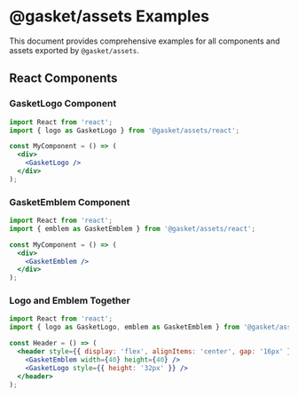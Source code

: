 # @gasket/assets Examples

This document provides comprehensive examples for all components and assets exported by `@gasket/assets`.

## React Components

### GasketLogo Component

```jsx
import React from 'react';
import { logo as GasketLogo } from '@gasket/assets/react';

const MyComponent = () => (
  <div>
    <GasketLogo />
  </div>
);
```

### GasketEmblem Component

```jsx
import React from 'react';
import { emblem as GasketEmblem } from '@gasket/assets/react';

const MyComponent = () => (
  <div>
    <GasketEmblem />
  </div>
);
```

### Logo and Emblem Together

```jsx
import React from 'react';
import { logo as GasketLogo, emblem as GasketEmblem } from '@gasket/assets';

const Header = () => (
  <header style={{ display: 'flex', alignItems: 'center', gap: '16px' }}>
    <GasketEmblem width={40} height={40} />
    <GasketLogo style={{ height: '32px' }} />
  </header>
);
```

